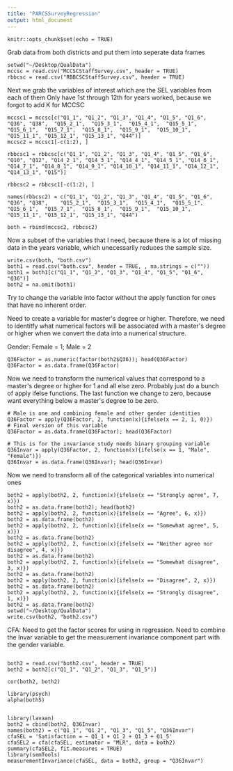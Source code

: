 ```yaml
---
title: "PARCSSurveyRegression"
output: html_document
---
```


```{r setup, include=FALSE}
knitr::opts_chunk$set(echo = TRUE)
```
Grab data from both districts and put them into seperate data frames
```{r}
setwd("~/Desktop/QualData")
mccsc = read.csv("MCCSCStaffSurvey.csv", header = TRUE)
rbbcsc = read.csv("RBBCSCStaffSurvey.csv", header = TRUE)
```
Next we grab the variables of interest which are the SEL variables from each of them
Only have 1st through 12th for years worked, because we forgot to add K for MCCSC
```{r}
mccsc1 = mccsc[c("Q1_1", "Q1_2", "Q1_3", "Q1_4", "Q1_5", "Q1_6", "Q36", "Q38",	"Q15_2_1",	"Q15_3_1",	"Q15_4_1",	"Q15_5_1",	"Q15_6_1",	"Q15_7_1",	"Q15_8_1",	"Q15_9_1",	"Q15_10_1",	"Q15_11_1",	"Q15_12_1",	"Q15_13_1", "Q44")]
mccsc2 = mccsc1[-c(1:2), ]

rbbcsc1 = rbbcsc[c("Q1_1", "Q1_2", "Q1_3", "Q1_4", "Q1_5", "Q1_6", "Q10", "Q12", "Q14_2_1", "Q14_3_1", "Q14_4_1", "Q14_5_1", "Q14_6_1", "Q14_7_1", "Q14_8_1", "Q14_9_1", "Q14_10_1", "Q14_11_1", "Q14_12_1", "Q14_13_1", "Q15")]

rbbcsc2 = rbbcsc1[-c(1:2), ]

names(rbbcsc2) = c("Q1_1", "Q1_2", "Q1_3", "Q1_4", "Q1_5", "Q1_6", "Q36", "Q38",	"Q15_2_1",	"Q15_3_1",	"Q15_4_1",	"Q15_5_1",	"Q15_6_1",	"Q15_7_1",	"Q15_8_1",	"Q15_9_1",	"Q15_10_1",	"Q15_11_1",	"Q15_12_1",	"Q15_13_1", "Q44")

both = rbind(mccsc2, rbbcsc2)
```
Now a subset of the variables that I need, because there is a lot of missing data in the years variable, which unecessarily reduces the sample size.  
```{r}
write.csv(both, "both.csv")
both1 = read.csv("both.csv", header = TRUE, , na.strings = c(""))
both1 = both1[c("Q1_1", "Q1_2", "Q1_3", "Q1_4", "Q1_5", "Q1_6", "Q36")]
both2 = na.omit(both1)
```

Try to change the variable into factor without the apply function for ones that have no inherent order.

Need to create a variable for master's degree or higher.  Therefore, we need to identitfy what numerical factors will be associated with a master's degree or higher when we convert the data into a numerical structure.

Gender: Female = 1; Male = 2
```{r}
Q36Factor = as.numeric(factor(both2$Q36)); head(Q36Factor)
Q36Factor = as.data.frame(Q36Factor)
```
Now we need to transform the numerical values that correspond to a master's degree or higher for 1 and all else zero. Probably just do a bunch of apply ifelse functions.  The last function we change to zero, because want everything below a master's degree to be zero.
```{r}
# Male is one and combining female and other gender identities
Q36Factor = apply(Q36Factor, 2, function(x){ifelse(x == 2, 1, 0)})
# Final version of this variable
Q36Factor = as.data.frame(Q36Factor); head(Q36Factor)

# This is for the invariance study needs binary grouping variable
Q36Invar = apply(Q36Factor, 2, function(x){ifelse(x == 1, "Male", "Female")})
Q36Invar = as.data.frame(Q36Invar); head(Q36Invar)
```

Now we need to transform all of the categorical variables into numerical ones
```{r}
both2 = apply(both2, 2, function(x){ifelse(x == "Strongly agree", 7, x)})
both2 = as.data.frame(both2); head(both2)
both2 = apply(both2, 2, function(x){ifelse(x == "Agree", 6, x)})
both2 = as.data.frame(both2)
both2 = apply(both2, 2, function(x){ifelse(x == "Somewhat agree", 5, x)})
both2 = as.data.frame(both2)
both2 = apply(both2, 2, function(x){ifelse(x == "Neither agree nor disagree", 4, x)})
both2 = as.data.frame(both2)
both2 = apply(both2, 2, function(x){ifelse(x == "Somewhat disagree", 3, x)})
both2 = as.data.frame(both2)
both2 = apply(both2, 2, function(x){ifelse(x == "Disagree", 2, x)})
both2 = as.data.frame(both2)
both2 = apply(both2, 2, function(x){ifelse(x == "Strongly disagree", 1, x)})
both2 = as.data.frame(both2)
setwd("~/Desktop/QualData")
write.csv(both2, "both2.csv")
```

CFA: Need to get the factor scores for using in regression.  Need to combine the Invar variable to get the measurement invariance component part with the gender variable.
```{r}

both2 = read.csv("both2.csv", header = TRUE)
both2 = both2[c("Q1_1", "Q1_2", "Q1_3", "Q1_5")]

cor(both2, both2)

library(psych)
alpha(both5)


library(lavaan)
both2 = cbind(both2, Q36Invar)
names(both2) = c("Q1_1", "Q1_2", "Q1_3", "Q1_5", "Q36Invar")
cfaSEL = 'Satisfaction = ~ Q1_1 + Q1_2 + Q1_3 + Q1_5'
cfaSEL2 = cfa(cfaSEL, estimator = "MLR", data = both2)
summary(cfaSEL2, fit.measures = TRUE)
library(semTools)
measurementInvariance(cfaSEL, data = both2, group = "Q36Invar")
```
